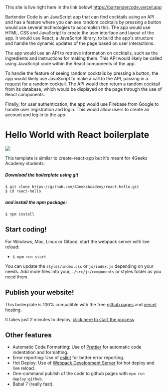This site is live right here in the link below!
https://bartendercode.vercel.app

Bartender Code is an JavaScript app that can find cocktails using an API and has a feature where you can see random cocktails by pressing a button would use several technologies to accomplish this. The app would use HTML, CSS and JavaScript to create the user interface and layout of the app. It would use React, a JavaScript library, to build the app's structure and handle the dynamic updates of the page based on user interactions.

The app would use an API to retrieve information on cocktails, such as the ingredients and instructions for making them. This API would likely be called using JavaScript code within the React components of the app.

To handle the feature of seeing random cocktails by pressing a button, the app would likely use JavaScript to make a call to the API, passing in a request for a random cocktail. The API would then return a random cocktail from its database, which would be displayed on the page through the use of React components.

Finally, for user authentication, the app would use Firebase from Google to handle user registration and login. This would allow users to create an account and log in to the app.



# Hello World with React boilerplate
<p>
  <a href="https://gitpod.io#https://github.com/4GeeksAcademy/react-hello.git"><img src="https://raw.githubusercontent.com/4GeeksAcademy/react-hello/master/open-in-gitpod.svg?sanitize=true" />
  </a>
</p>

This template is similar to create-react-app but it's meant for 4Geeks Academy students.

##### Download the boilerplate using git

```
$ git clone https://github.com/4GeeksAcademy/react-hello.git
$ cd react-hello
```

##### and install the npm package:
```
$ npm install
```

## Start coding!

For Windows, Mac, Linux or Gitpod, start the webpack server with live reload:
- `$ npm run start`

You can update the `styles/index.css` or `js/index.js` depending on your needs.
Add more files into your, `./src/js/components` or styles folder as you need them.

## Publish your website!

This boilerplate is 100% compatible with the free [github pages](https://pages.github.com/) and [vercel](https://vercel.com/) hosting.

It takes just 2 minutes to deploy, [click here to start the process](https://github.com/4GeeksAcademy/react-hello/blob/master/docs/DEPLOY.md).

## Other features

- Automatic Code Formatting: Use of [Prettier](https://prettier.io/) for automatic code indentation and formatting.
- Error reporting: Use of [eslint](https://eslint.org/) for better error reporting.
- Hot Deploy: Use of [Webpack Development Server](https://webpack.js.org/configuration/dev-server/) for hot deploy and live reload.
- One-command publish of the code to github pages with `npm run deploy:github`.
- Babel 7 (really fast).
